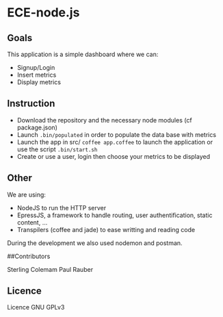 # ECE-node.js  

## Goals

This application is a simple dashboard where we can:

- Signup/Login
- Insert metrics
- Display metrics



## Instruction

- Download the repository and the necessary node modules (cf package.json)
- Launch `.bin/populated` in order to populate the data base with metrics
- Launch the app in src/ `coffee app.coffee` to launch the application or use the script `.bin/start.sh`
- Create or use a user, login then choose your metrics to be displayed

## Other

We are using:
- NodeJS to run the HTTP server
- EpressJS, a framework to handle routing, user authentification, static content, ...
- Transpilers (coffee and jade) to ease writting and reading code

During the development we also used nodemon and postman.



##Contributors  

Sterling Colemam
Paul Rauber

## Licence

Licence GNU GPLv3
